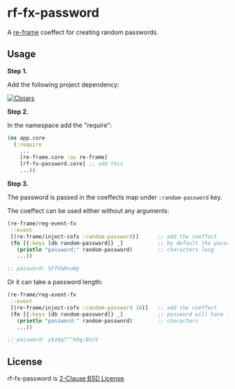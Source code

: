# rf-fx-password

A [re-frame](https://github.com/day8/re-frame) coeffect for creating random
passwords.

## Usage

**Step 1.**

Add the following project dependency:

[![Clojars](https://img.shields.io/clojars/v/net.clojars.jwierzbi/rf-fx-password.svg)](https://clojars.org/net.clojars.jwierzbi/rf-fx-password)

**Step 2.**

In the namespace add the "require":

```clj
(ns app.core
  (:require
    ...
    [re-frame.core :as re-frame]
    [rf-fx-password.core] ;; add this
    ...))
```

**Step 3.**

The password is passed in the coeffects map under `:random-password` key.

The coeffect can be used either without any arguments:

```clj
(re-frame/reg-event-fx
 ::event
 [(re-frame/inject-cofx :random-password)]      ;; add the coeffect
 (fn [{:keys [db random-password]} _]           ;; by default the password is 10
   (println "password:" random-password)        ;; characters long
   ...))

;; password: SFfV&RnuWy
```

Or it can take a password length:

```clj
(re-frame/reg-event-fx
 ::event
 [(re-frame/inject-cofx :random-password 16)]   ;; add the coeffect
 (fn [{:keys [db random-password]} _]           ;; password will have 16
   (println "password:" random-password)        ;; characters
   ...))

;; password: y$zAq?"^k0g;Bn(V
```

## License

rf-fx-password is [2-Clause BSD License](LICENSE).
